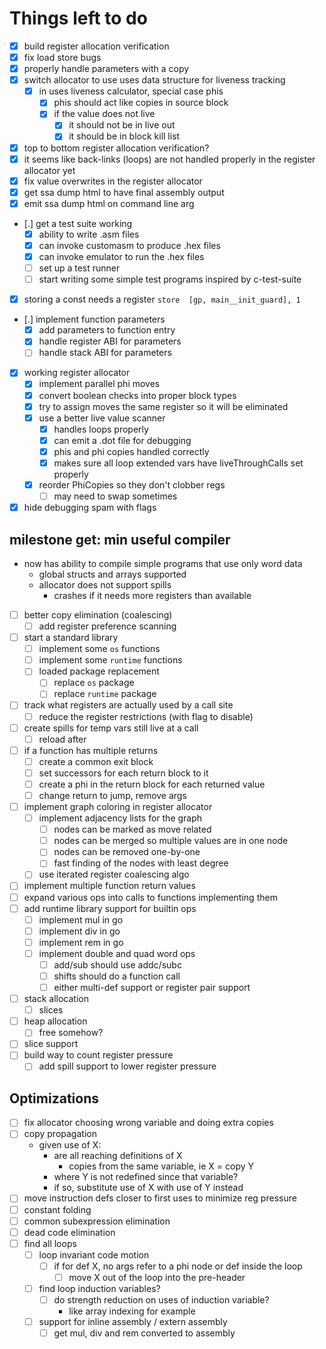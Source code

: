# Things left to do

- [x] build register allocation verification
- [x] fix load store bugs
- [x] properly handle parameters with a copy
- [x] switch allocator to use uses data structure for liveness tracking
  - [x] in uses liveness calculator, special case phis
    - [x] phis should act like copies in source block
    - [x] if the value does not live
      - [x] it should not be in live out
      - [x] it should be in block kill list
- [x] top to bottom register allocation verification?
- [x] it seems like back-links (loops) are not handled properly in the register allocator yet
- [x] fix value overwrites in the register allocator
- [x] get ssa dump html to have final assembly output
- [x] emit ssa dump html on command line arg
- [.] get a test suite working
  - [x] ability to write .asm files
  - [x] can invoke customasm to produce .hex files
  - [x] can invoke emulator to run the .hex files
  - [ ] set up a test runner
  - [ ] start writing some simple test programs inspired by c-test-suite
- [x] storing a const needs a register `store  [gp, main__init_guard], 1`
- [.] implement function parameters
  - [x] add parameters to function entry
  - [x] handle register ABI for parameters
  - [ ] handle stack ABI for parameters
- [x] working register allocator
  - [x] implement parallel phi moves
  - [x] convert boolean checks into proper block types
  - [x] try to assign moves the same register so it will be eliminated
  - [x] use a better live value scanner
    - [x] handles loops properly
    - [x] can emit a .dot file for debugging
    - [x] phis and phi copies handled correctly
    - [x] makes sure all loop extended vars have liveThroughCalls set properly
  - [x] reorder PhiCopies so they don't clobber regs
    - [ ] may need to swap sometimes
- [x] hide debugging spam with flags

## milestone get: min useful compiler

- now has ability to compile simple programs that use only word data
  - global structs and arrays supported
  - allocator does not support spills
    - crashes if it needs more registers than available

- [ ] better copy elimination (coalescing)
  - [ ] add register preference scanning
- [ ] start a standard library
  - [ ] implement some `os` functions
  - [ ] implement some `runtime` functions
  - [ ] loaded package replacement
    - [ ] replace `os` package
    - [ ] replace `runtime` package

- [ ] track what registers are actually used by a call site
  - [ ] reduce the register restrictions (with flag to disable)
- [ ] create spills for temp vars still live at a call
  - [ ] reload after
- [ ] if a function has multiple returns
  - [ ] create a common exit block
  - [ ] set successors for each return block to it
  - [ ] create a phi in the return block for each returned value
  - [ ] change return to jump, remove args
- [ ] implement graph coloring in register allocator
  - [ ] implement adjacency lists for the graph
    - [ ] nodes can be marked as move related
    - [ ] nodes can be merged so multiple values are in one node
    - [ ] nodes can be removed one-by-one
    - [ ] fast finding of the nodes with least degree
  - [ ] use iterated register coalescing algo
- [ ] implement multiple function return values
- [ ] expand various ops into calls to functions implementing them
- [ ] add runtime library support for builtin ops
  - [ ] implement mul in go
  - [ ] implement div in go
  - [ ] implement rem in go
  - [ ] implement double and quad word ops
    - [ ] add/sub should use addc/subc
    - [ ] shifts should do a function call
    - [ ] either multi-def support or register pair support
- [ ] stack allocation
  - [ ] slices
- [ ] heap allocation
  - [ ] free somehow?
- [ ] slice support
- [ ] build way to count register pressure
  - [ ] add spill support to lower register pressure

## Optimizations

- [ ] fix allocator choosing wrong variable and doing extra copies
- [ ] copy propagation
  - given use of X:
    - are all reaching definitions of X
      - copies from the same variable, ie X = copy Y
    - where Y is not redefined since that variable?
    - if so, substitute use of X with use of Y instead
- [ ] move instruction defs closer to first uses to minimize reg pressure
- [ ] constant folding
- [ ] common subexpression elimination
- [ ] dead code elimination
- [ ] find all loops
  - [ ] loop invariant code motion
    - [ ] if for def X, no args refer to a phi node or def inside the loop
      - [ ] move X out of the loop into the pre-header
  - [ ] find loop induction variables?
    - [ ] do strength reduction on uses of induction variable?
      - like array indexing for example
  - [ ] support for inline assembly / extern assembly
    - [ ] get mul, div and rem converted to assembly
